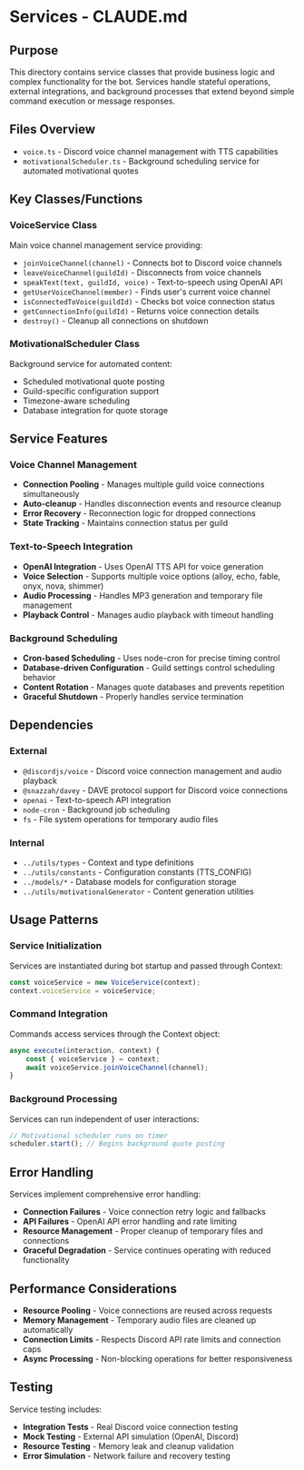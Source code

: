 # Services - CLAUDE.md

## Purpose
This directory contains service classes that provide business logic and complex functionality for the bot. Services handle stateful operations, external integrations, and background processes that extend beyond simple command execution or message responses.

## Files Overview
- `voice.ts` - Discord voice channel management with TTS capabilities
- `motivationalScheduler.ts` - Background scheduling service for automated motivational quotes

## Key Classes/Functions

### VoiceService Class
Main voice channel management service providing:
- `joinVoiceChannel(channel)` - Connects bot to Discord voice channels
- `leaveVoiceChannel(guildId)` - Disconnects from voice channels
- `speakText(text, guildId, voice)` - Text-to-speech using OpenAI API
- `getUserVoiceChannel(member)` - Finds user's current voice channel
- `isConnectedToVoice(guildId)` - Checks bot voice connection status
- `getConnectionInfo(guildId)` - Returns voice connection details
- `destroy()` - Cleanup all connections on shutdown

### MotivationalScheduler Class
Background service for automated content:
- Scheduled motivational quote posting
- Guild-specific configuration support
- Timezone-aware scheduling
- Database integration for quote storage

## Service Features

### Voice Channel Management
- **Connection Pooling** - Manages multiple guild voice connections simultaneously
- **Auto-cleanup** - Handles disconnection events and resource cleanup
- **Error Recovery** - Reconnection logic for dropped connections
- **State Tracking** - Maintains connection status per guild

### Text-to-Speech Integration
- **OpenAI Integration** - Uses OpenAI TTS API for voice generation
- **Voice Selection** - Supports multiple voice options (alloy, echo, fable, onyx, nova, shimmer)
- **Audio Processing** - Handles MP3 generation and temporary file management
- **Playback Control** - Manages audio playback with timeout handling

### Background Scheduling
- **Cron-based Scheduling** - Uses node-cron for precise timing control
- **Database-driven Configuration** - Guild settings control scheduling behavior
- **Content Rotation** - Manages quote databases and prevents repetition
- **Graceful Shutdown** - Properly handles service termination

## Dependencies
### External
- `@discordjs/voice` - Discord voice connection management and audio playback
- `@snazzah/davey` - DAVE protocol support for Discord voice connections
- `openai` - Text-to-speech API integration
- `node-cron` - Background job scheduling
- `fs` - File system operations for temporary audio files

### Internal
- `../utils/types` - Context and type definitions
- `../utils/constants` - Configuration constants (TTS_CONFIG)
- `../models/*` - Database models for configuration storage
- `../utils/motivationalGenerator` - Content generation utilities

## Usage Patterns

### Service Initialization
Services are instantiated during bot startup and passed through Context:
```typescript
const voiceService = new VoiceService(context);
context.voiceService = voiceService;
```

### Command Integration
Commands access services through the Context object:
```typescript
async execute(interaction, context) {
    const { voiceService } = context;
    await voiceService.joinVoiceChannel(channel);
}
```

### Background Processing
Services can run independent of user interactions:
```typescript
// Motivational scheduler runs on timer
scheduler.start(); // Begins background quote posting
```

## Error Handling
Services implement comprehensive error handling:
- **Connection Failures** - Voice connection retry logic and fallbacks
- **API Failures** - OpenAI API error handling and rate limiting
- **Resource Management** - Proper cleanup of temporary files and connections
- **Graceful Degradation** - Service continues operating with reduced functionality

## Performance Considerations
- **Resource Pooling** - Voice connections are reused across requests
- **Memory Management** - Temporary audio files are cleaned up automatically
- **Connection Limits** - Respects Discord API rate limits and connection caps
- **Async Processing** - Non-blocking operations for better responsiveness

## Testing
Service testing includes:
- **Integration Tests** - Real Discord voice connection testing
- **Mock Testing** - External API simulation (OpenAI, Discord)
- **Resource Testing** - Memory leak and cleanup validation
- **Error Simulation** - Network failure and recovery testing